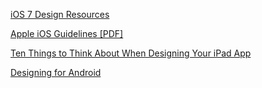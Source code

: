 [iOS 7 Design Resources](https://developer.apple.com/library/ios/design/)

[Apple iOS Guidelines [PDF]](http://design.uh.edu/mcgettigan/media_junior/MobileHIG.pdf)

[Ten Things to Think About When Designing Your iPad App](http://www.smashingmagazine.com/2012/01/31/ten-things-to-think-about-when-designing-your-ipad-app/)

[Designing for Android](http://developer.android.com/design/style/index.html)